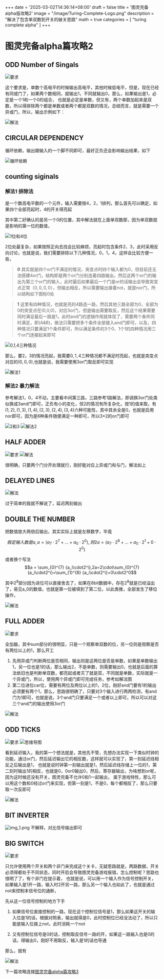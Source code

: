 +++
date = '2025-03-02T14:36:14+08:00'
draft = false
title = '图灵完备alpha版攻略2'
image = "/image/Turing-Complete-Logo.png"
description = "解决了包含单双数到开关的破关思路"
math = true
categories = [
    "turing complete alpha"
]
+++

# 图灵完备alpha篇攻略2

## ODD Number of Singals

![要求](odd-number-of-signals.png)

这个要求是，单数个高电平的时候输出高电平，其他时候低电平，但是，现在已经有同或门了，如果两个数相同，就输出1，不同就输出0，那么，如果输出是1，必定是一个1和一个0的组合，
也就是必定是单数，但又有，两个单数加起来是双数，所以得排除两个都是单数或者两个都是双数的情况，总结而言，就是需要一个异或门，所以，输出示例如下：

![解法](odd-number-of-signals-solve.png)

## CIRCULAR DEPENDENCY

循环依赖，输出跟输入的一个脚不同即可，最好正负还会影响输出结果，如下

![循环依赖](circular-dependency.png)

## counting siginals

### 解法1 排除法

是一个数高电平数的一个元件，输入需要按4，2，1排列，那么首先可以确定，如果四个全部亮起时，4的开关得亮起

其中第二好确认的是另一个0的位置，其中解法就在上面单双数那，因为单双数就是影响的第一位的数值，

![1位和4位](counting-signals-1-4.png)

2位处最复杂，如果按照正向去找会比较麻烦，亮起时包含条件2、3，此时采用反向讨论，也就是说，我们需要排除以下几种情况，0，1，4，这样会比较方便一些，

> **0** 其实就是四个or门不满足的情况，突变点时四个输入都为0，但目前还无法搭建4or门，结构即是两个or门分别连着四路输出，然后这两个or门的输出为第三个or门的输入，此时最后如果最后一个门是or的话输出会导致突变点正常$（0,0,0,0）$，但输出相反，所以需要输出接着not，就是nor门，所以结构如下图标0处

> **1** 这里有四种情况，也就是亮的4路选一路，然后其他三路全部为0，全部为0的突变点在(0,0,0)，对应3or门，但是输出需要取反，然后这个结果需要同时满足最后一路是1，此时and门的逻辑作用就体现了，需要两个条件同时满足，即(A&B)，做法只需要把多个条件全部接入and门即可，以及，四种情况只要满足1个条件即可，所以满足条件的3个0、1个1的四种情况用三个or门连接起来即可

![0,1,4三种情况](counting-signals-0-1-4-except.png)

那么，要2，3的情况亮起，我需要$0,1,4$三种情况都不满足时亮起，也就是突变点对应的$(0,0,0)$,也就是说，我需要使用3or门取反即可实现

![解法1](counting-signals-solve-1.png)

### 解法2 暴力解法

参考解法1，0，4不动，主要看中间第三路，三路参考1路解法，即调换3or门处类似换成3and门即可，正负有小的变化，但2的情况有所复杂化，按1的值来取，有
$(1,2),(1,3),(1,4),(2,3),(2,4),(3,4)$六种可能性，其中其余全是0，也就是启用nor即可，因为是6种条件随便满足一种即可，所以3*2的or门即可

![2和3](count-signals-solve-mid-2.png)
![解法2](counting-signals-solve-2.png)

## HALF ADDER

![要求](half-adder.png)
![解法](half-adder-solve.png)

很明确，只要两个门分开处理就行，刚好能对应上异或门和与门，解法如上

## DELAYED LINES

![解法](delayed-lines-solve.png)

过于简单的我就不解说了，延迟两刻输出

## DOUBLE THE NUMBER

把数值放大两倍后输出，其实实际上就是左移数字，毕竟

$$假定输入数是a,a=(a_7\cdot2^7+...+a_0\cdot2^0),则2a=(a_7\cdot2^8+...+a_0\cdot2^1+0\cdot2^0)$$

或者换个写法
$$a = \sum_{0}^{7} {a_i\cdot2^i},2a=2\cdot\sum_{0}^{7} {a_i\cdot2^i}=\sum_{1}^{8} {a_i\cdot2^i}+0\cdot2^0$$

其中$2^8$部分因为进位可以直接舍去了，如果在8bit数据中，存在$2^8$就是已经溢出了，易见a_0的数值，也就是第一位被填到了第二位，以此类推，全部发生了移位操作，

![解法](double-the-number.png)

## FULL ADDER

![要求](full-adder.png)

全加器，其中sum部分的很明显，只是一个观察单双数的位，另一位则是观察是否有两位以上的1，那么开工

1. 先用异或门判断两位是否相同，输出则是这两位是否是单数，如果是单数输出1，另一位也是1的话，那么输出2，不是单数，则需要输出0，也就是后面的算法依旧也是判断单双数，都亮起或者灭了就是双，不同就是单数，实际就是一个异或门，所以，使用两个异或门即可完成任务，参考如解法图
2. 第二位进位car位，需要有两位及两位以上的1，2位，刚好and门要有1的输出必须要有两个1，那么，思路很明确了，只要对3个输入进行两两检测，有and门为1即可，也就是说，3个and门只要满足一个或者以上即可，所以可以对这三个and门的输出使用3or门

![解法](full-adder-solve.png)

## ODD TICKS

![要求](odd-ticks.png)
![思维导图](oddticks-mindmap.png)

看到延迟输入，我的第一个想法就是，其他先不管，先想办法实现一下类似时钟的功能，通过or门，然后延迟输出它的相反数，这样就可以实现了，第一刻延迟线相反之后输出是1，
也就是说时钟第一刻输出就是1，然后延迟线存储上一位的1，第二刻时输出1的相反，也就是0，0or0输出0，然后，寄存器输出，为啥想到or呢，因为这时候还没有开关，图灵完备不允许0和1一起输出，
属于游戏特性，那么可以用这个数和0经过or门来实现，但第一刻是1，不是0，每个都相反了，那么只要取一次反即可

![解法](odd-ticks-solve.png)

## BIT INVERTER

![img_1.png](bit-inverter-solve.png)
不解释，对比信号输出即可

## BIG SWITCH

![要求](big-switch.png)

只允许使用两个开关和两个非门来完成这个关卡，无疑思路就是，两路数据，开关必须得都处于不同状态，同时开启会导致图灵完备游戏报错，怎么控制呢？思路也很明了了，有个非门在提示着，
也就是说，可以用一个输入作为信号控制开关，如果输入是1开一路，输入时2开另一路，那么另一个输入也如此了，也就是通过not来控制本信号位的通断，

先从这一位信号控制的地方下手
1. 如果信号位直接控制的一路，现在这个控制位信号是1，那么如果这开关的输入位是1的话，根据对照表，输出就得是0，此时控制位已经没法动了，所以只能是输入位接上not，此时消耗一个not

2. 又有控制位信号是0的话，控制取反信号一路的开，如果这一路输入也是0的话，得输出0，刚好不用取反，输入是1的话也导通

那么，就有

![解法](big-switch-solve.png)

下一篇攻略连接[图灵完备alpha篇攻略3](https://adeepblue.github.io/p/%E5%9B%BE%E7%81%B5%E5%AE%8C%E5%A4%87alpha%E7%89%88%E6%94%BB%E7%95%A52/)